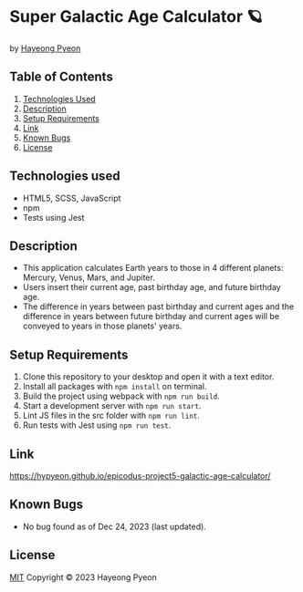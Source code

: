 # Super Galactic Age Calculator 🪐
by [Hayeong Pyeon](https://www.hayeong.website)

## Table of Contents

1. [Technologies Used](#technologies-used)
2. [Description](#description)
3. [Setup Requirements](#setup-requirements)
4. [Link](#link)
5. [Known Bugs](#known-bugs)
6. [License](#license)

## Technologies used
- HTML5, SCSS, JavaScript
- npm
- Tests using Jest

## Description
- This application calculates Earth years to those in 4 different planets: Mercury, Venus, Mars, and Jupiter.
- Users insert their current age, past birthday age, and future birthday age. 
- The difference in years between past birthday and current ages and the difference in years between future birthday and current ages will be conveyed to years in those planets' years. 

## Setup Requirements
1. Clone this repository to your desktop and open it with a text editor.
2. Install all packages with `npm install` on terminal.
3. Build the project using webpack with `npm run build`.
4. Start a development server with `npm run start`.
5. Lint JS files in the src folder with `npm run lint`.
6. Run tests with Jest using `npm run test`.

## Link
https://hypyeon.github.io/epicodus-project5-galactic-age-calculator/

## Known Bugs
- No bug found as of Dec 24, 2023 (last updated).

## License
[MIT](/LICENSE.txt) Copyright © 2023 Hayeong Pyeon